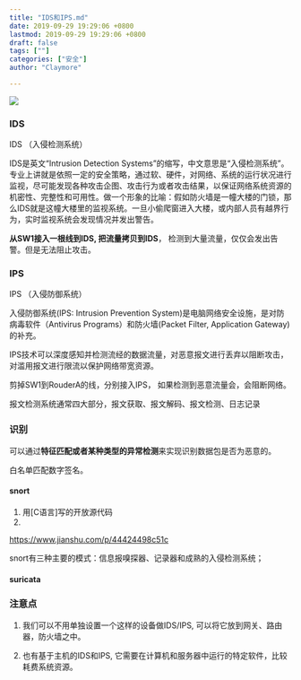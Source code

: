 ```yaml
---
title: "IDS和IPS.md"
date: 2019-09-29 19:29:06 +0800
lastmod: 2019-09-29 19:29:06 +0800
draft: false
tags: [""]
categories: ["安全"]
author: "Claymore"

---
```



![](http://claymore.wang:5000/uploads/big/01633ada878ee0d632ef401d1c29ceb6.png)

### IDS

IDS （入侵检测系统）

IDS是英文“Intrusion Detection Systems”的缩写，中文意思是“入侵检测系统”。专业上讲就是依照一定的安全策略，通过软、硬件，对网络、系统的运行状况进行监视，尽可能发现各种攻击企图、攻击行为或者攻击结果，以保证网络系统资源的机密性、完整性和可用性。做一个形象的比喻：假如防火墙是一幢大楼的门锁，那么IDS就是这幢大楼里的监视系统。一旦小偷爬窗进入大楼，或内部人员有越界行为，实时监视系统会发现情况并发出警告。

**从SW1接入一根线到IDS, 把流量拷贝到IDS**， 检测到大量流量，仅仅会发出告警。但是无法阻止攻击。




### IPS
IPS （入侵防御系统）

入侵防御系统(IPS: Intrusion Prevention System)是电脑网络安全设施，是对防病毒软件（Antivirus Programs）和防火墙(Packet Filter, Application Gateway)的补充。

IPS技术可以深度感知并检测流经的数据流量，对恶意报文进行丢弃以阻断攻击，对滥用报文进行限流以保护网络带宽资源。

剪掉SW1到RouderA的线，分别接入IPS， 如果检测到恶意流量会，会阻断网络。



报文检测系统通常四大部分，报文获取、报文解码、报文检测、日志记录



### 识别

可以通过**特征匹配或者某种类型的异常检测**来实现识别数据包是否为恶意的。

白名单匹配数字签名。





#### snort

1. 用[C语言]写的开放源代码
2. 

<https://www.jianshu.com/p/44424498c51c>

snort有三种主要的模式：信息报嗅探器、记录器和成熟的入侵检测系统；



#### suricata





### 注意点

1. 我们可以不用单独设置一个这样的设备做IDS/IPS, 可以将它放到网关、路由器，防火墙之中。

2. 也有基于主机的IDS和IPS, 它需要在计算机和服务器中运行的特定软件，比较耗费系统资源。